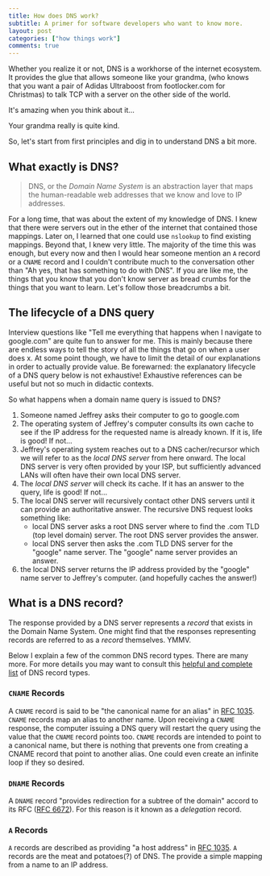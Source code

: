 ```yaml
---
title: How does DNS work?
subtitle: A primer for software developers who want to know more.
layout: post
categories: ["how things work"]
comments: true
---
```


Whether you realize it or not, DNS is a workhorse of the internet ecosystem. It provides the glue that allows someone like your grandma, (who knows that you want a pair of Adidas Ultraboost from footlocker.com for Christmas) to talk TCP with a server on the other side of the world.

It's amazing when you think about it...

Your grandma really is quite kind.

So, let's start from first principles and dig in to understand DNS a bit more.

## What exactly is DNS?

> DNS, or the *Domain Name System* is an abstraction layer that maps the human-readable web addresses that we know and love to IP addresses.

For a long time, that was about the extent of my knowledge of DNS. I knew that there were servers out in the ether of the internet that contained those mappings.  Later on, I learned that one could use `nslookup` to find existing mappings. Beyond that, I knew very little. The majority of the time this was enough, but every now and then I would hear someone mention an `A` record or a `CNAME` record and I couldn't contribute much to the conversation other than "Ah yes, that has something to do with DNS".  If you are like me, the things that you know that you don't know server as bread crumbs for the things that you want to learn.  Let's follow those breadcrumbs a bit.

## The lifecycle of a DNS query

Interview questions like "Tell me everything that happens when I navigate to google.com" are quite fun to answer for me.  This is mainly because there are endless ways to tell the story of all the things that go on when a user does x.  At some point though, we have to limit the detail of our explanations in order to actually provide value. Be forewarned: the explanatory lifecycle of a DNS query below is not exhaustive! Exhaustive references can be useful but not so much in didactic contexts.

So what happens when a domain name query is issued to DNS?

1. Someone named Jeffrey asks their computer to go to google.com
2. The operating system of Jeffrey's computer consults its own cache to see if the IP address for the requested name is already known. If it is, life is good! If not...
3. Jeffrey's operating system reaches out to a DNS cacher/recursor which we will refer to as the *local DNS server* from here onward. The local DNS server is very often provided by your ISP, but sufficiently advanced LANs will often have their own local DNS server.
4. The *local DNS server* will check its cache. If it has an answer to the query, life is good! If not...
5. The local DNS server will recursively contact other DNS servers until it can provide an authoritative answer.  The recursive DNS request looks something like:
	* local DNS server asks a root DNS server where to find the .com TLD (top level domain) server. The root DNS server provides the answer.
	* local DNS server then asks the .com TLD DNS server for the "google" name server. The "google" name server provides an answer.
6. the local DNS server returns the IP address provided by the "google" name server to Jeffrey's computer. (and hopefully caches the answer!)

## What is a DNS record?

The response provided by a DNS server represents a *record* that exists in the Domain Name System. One might find that the responses representing records are referred to as a *record* themselves. YMMV.

Below I explain a few of the common DNS record types. There are many more. For more details you may want to consult this [helpful and complete list](https://en.wikipedia.org/wiki/List_of_DNS_record_types) of DNS record types.

### `CNAME` Records

A `CNAME` record is said to be "the canonical name for an alias" in [RFC 1035](https://tools.ietf.org/html/rfc1035).  `CNAME` records map an alias to another name. Upon receiving a `CNAME` response, the  computer issuing a DNS query will restart the query using the value that the `CNAME` record points too. `CNAME` records are intended to point to a canonical name, but there is nothing that prevents one from creating a CNAME record that point to another alias. One could even create an infinite loop if they so desired.

### `DNAME` Records

A `DNAME` record "provides redirection for a subtree of the domain" accord to its RFC ([RFC 6672](https://tools.ietf.org/html/rfc6672)). For this reason is it known as a *delegation* record.

### `A`  Records

`A` records are described as providing "a host address" in [RFC 1035](https://tools.ietf.org/html/rfc1035). `A` records are the meat and potatoes(?) of DNS. The provide a simple mapping from a name to an IP address.
